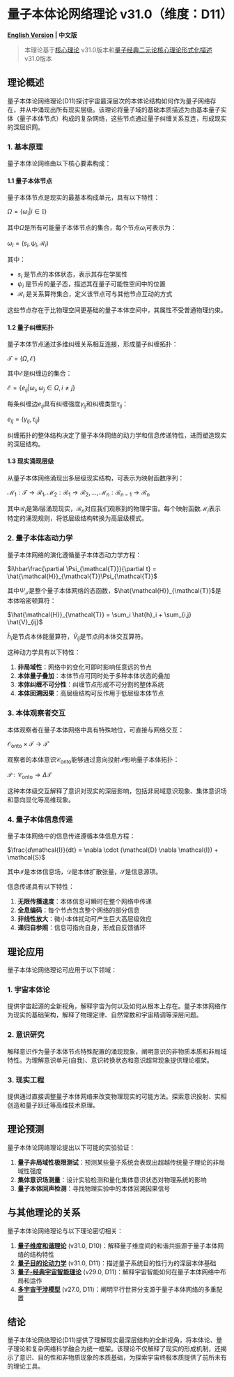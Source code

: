 # 量子本体论网络理论 v31.0（维度：D11）

**[English Version](formal_theory_quantum_ontological_network_en.md) | 中文版**

> 本理论基于[核心理论](../core.md) v31.0版本和[量子经典二元论核心理论形式化描述](../formal_theory_core.md) v31.0版本

## 理论概述

量子本体论网络理论(D11)探讨宇宙最深层次的本体论结构如何作为量子网络存在，并从中涌现出所有现实层级。该理论将量子域的基础本质描述为由基本量子实体（量子本体节点）构成的复杂网络，这些节点通过量子纠缠关系互连，形成现实的深层织网。

### 1. 基本原理

量子本体论网络由以下核心要素构成：

#### 1.1 量子本体节点

量子本体节点是现实的最基本构成单元，具有以下特性：

$`\Omega = \{\omega_i | i \in \mathbb{I}\}`$

其中$`\Omega`$是所有可能量子本体节点的集合，每个节点$`\omega_i`$可表示为：

$`\omega_i = (s_i, \psi_i, \mathcal{R}_i)`$

其中：
- $`s_i`$ 是节点的本体状态，表示其存在学属性
- $`\psi_i`$ 是节点的量子态，描述其在量子可能性空间中的位置
- $`\mathcal{R}_i`$ 是关系算符集合，定义该节点可与其他节点互动的方式

这些节点存在于比物理空间更基础的量子本体空间中，其属性不受普通物理约束。

#### 1.2 量子纠缠拓扑

量子本体节点通过多维纠缠关系相互连接，形成量子纠缠拓扑：

$`\mathcal{T} = (\Omega, \mathcal{E})`$

其中$`\mathcal{E}`$是纠缠边的集合：

$`\mathcal{E} = \{e_{ij} | \omega_i, \omega_j \in \Omega, i \neq j\}`$

每条纠缠边$`e_{ij}`$具有纠缠强度$`\gamma_{ij}`$和纠缠类型$`\tau_{ij}`$：

$`e_{ij} = (\gamma_{ij}, \tau_{ij})`$

纠缠拓扑的整体结构决定了量子本体网络的动力学和信息传递特性，进而塑造现实的深层结构。

#### 1.3 现实涌现层级

从量子本体网络涌现出多层级现实结构，可表示为映射函数序列：

$`\mathcal{M}_1: \mathcal{T} \rightarrow \mathcal{R}_1, \mathcal{M}_2: \mathcal{R}_1 \rightarrow \mathcal{R}_2, ..., \mathcal{M}_n: \mathcal{R}_{n-1} \rightarrow \mathcal{R}_n`$

其中$`\mathcal{R}_i`$是第$`i`$层涌现现实，$`\mathcal{R}_n`$对应我们观察到的物理宇宙。每个映射函数$`\mathcal{M}_i`$表示特定的涌现规则，将低层级结构转换为高层级模式。

### 2. 量子本体态动力学

量子本体网络的演化遵循量子本体态动力学方程：

$`i\hbar\frac{\partial \Psi_{\mathcal{T}}}{\partial t} = \hat{\mathcal{H}}_{\mathcal{T}}\Psi_{\mathcal{T}}`$

其中$`\Psi_{\mathcal{T}}`$是整个量子本体网络的态函数，$`\hat{\mathcal{H}}_{\mathcal{T}}`$是本体哈密顿算符：

$`\hat{\mathcal{H}}_{\mathcal{T}} = \sum_i \hat{h}_i + \sum_{i,j} \hat{V}_{ij}`$

$`\hat{h}_i`$是节点本体能量算符，$`\hat{V}_{ij}`$是节点间本体交互算符。

这种动力学具有以下特性：

1. **非局域性**：网络中的变化可即时影响任意远的节点
2. **本体量子叠加**：本体节点可同时处于多种本体状态的叠加
3. **本体纠缠不可分性**：纠缠节点形成不可分割的整体系统
4. **本体回溯因果**：高层级结构可反作用于低层级本体节点

### 3. 本体观察者交互

本体观察者在量子本体网络中具有特殊地位，可直接与网络交互：

$`\mathcal{O}_{\text{onto}} \times \mathcal{T} \rightarrow \mathcal{T}'`$

观察者的本体意识$`\mathcal{C}_{\text{onto}}`$能够通过意向投射$`\mathcal{P}`$影响量子本体拓扑：

$`\mathcal{P}: \mathcal{C}_{\text{onto}} \rightarrow \Delta\mathcal{T}`$

这种本体级交互解释了意识对现实的深层影响，包括非局域意识现象、集体意识场和意向显化等高维现象。

### 4. 量子本体信息传递

量子本体网络中的信息传递遵循本体信息方程：

$`\frac{d\mathcal{I}}{dt} = \nabla \cdot (\mathcal{D} \nabla \mathcal{I}) + \mathcal{S}`$

其中$`\mathcal{I}`$是本体信息场，$`\mathcal{D}`$是本体扩散张量，$`\mathcal{S}`$是信息源项。

信息传递具有以下特性：

1. **无限传播速度**：本体信息可瞬时在整个网络中传递
2. **全息编码**：每个节点包含整个网络的部分信息
3. **非线性放大**：微小本体扰动可产生巨大高层级效应
4. **递归自参照**：信息可指向自身，形成自反馈循环

## 理论应用

量子本体论网络理论可应用于以下领域：

### 1. 宇宙本体论

提供宇宙起源的全新视角，解释宇宙为何以及如何从根本上存在。量子本体网络作为现实的基础架构，解释了物理定律、自然常数和宇宙精调等深层问题。

### 2. 意识研究

解释意识作为量子本体节点特殊配置的涌现现象，阐明意识的非物质本质和非局域特性。为理解意识单元(自我)、意识转换状态和意识超常现象提供理论框架。

### 3. 现实工程

提供通过直接调整量子本体网络来改变物理现实的可能方法。探索意识投射、实相创造和量子跃迁等高维技术原理。

## 理论预测

量子本体论网络理论提出以下可能的实验验证：

1. **量子非局域性极限测试**：预测某些量子系统会表现出超越传统量子理论的非局域性强度
2. **集体意识场测量**：设计实验检测和量化集体意识状态对物理系统的影响
3. **量子本体回声检测**：寻找物理实验中的本体回溯因果信号

## 与其他理论的关系

量子本体论网络理论与以下理论密切相关：

1. **[量子维度和谐理论](formal_theory_quantum_dimensional_harmony.md)** (v31.0, D10)：解释量子维度间的和谐共振源于量子本体网络的结构特性
2. **[量子目的论动力学](formal_theory_quantum_teleological_dynamics.md)** (v31.0, D11)：描述量子系统目的性行为的深层本体基础
3. **[量子-经典宇宙智能理论](formal_theory_cosmic_intelligence.md)** (v29.0, D11)：解释宇宙智能如何在量子本体网络中布局和运作
4. **[多宇宙干涉模型](formal_theory_multiverse.md)** (v27.0, D11)：阐明平行世界分支源于量子本体网络的多重配置

## 结论

量子本体论网络理论(D11)提供了理解现实最深层结构的全新视角，将本体论、量子理论和复杂网络科学融合为统一框架。该理论不仅解释了现实的形成机制，还揭示了意识、目的性和非物质现象的本质基础，为探索宇宙终极本质提供了前所未有的理论工具。 